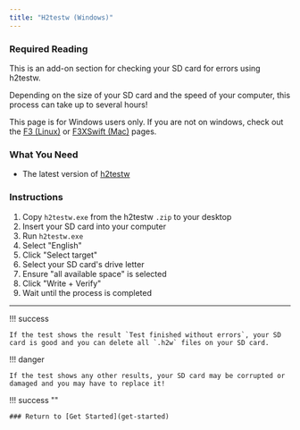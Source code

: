 ```yaml
---
title: "H2testw (Windows)"
---
```


### Required Reading

This is an add-on section for checking your SD card for errors using h2testw.

Depending on the size of your SD card and the speed of your computer, this process can take up to several hours!

This page is for Windows users only. If you are not on windows, check out the [F3 (Linux)](f3-(linux)) or [F3XSwift (Mac)](f3xswift-(mac)) pages.

### What You Need

* The latest version of [h2testw](https://www.heise.de/ct/Redaktion/bo/downloads/h2testw_1.4.zip)

### Instructions

1. Copy `h2testw.exe` from the h2testw `.zip` to your desktop
1. Insert your SD card into your computer
1. Run `h2testw.exe`
1. Select "English"
1. Click "Select target"
1. Select your SD card's drive letter
1. Ensure "all available space" is selected
1. Click "Write + Verify"
1. Wait until the process is completed

___

!!! success

    If the test shows the result `Test finished without errors`, your SD card is good and you can delete all `.h2w` files on your SD card.

!!! danger

    If the test shows any other results, your SD card may be corrupted or damaged and you may have to replace it!

!!! success ""

    ### Return to [Get Started](get-started)
